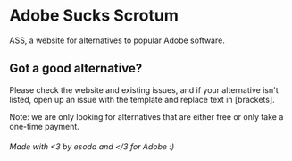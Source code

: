 # Adobe Sucks Scrotum
ASS, a website for alternatives to popular Adobe software.

## Got a good alternative?
Please check the website and existing issues, and if your alternative isn't listed, open up an issue with the template and replace text in [brackets].

Note: we are only looking for alternatives that are either free or only take a one-time payment.

###### Made with <3 by esoda and </3 for Adobe :)
